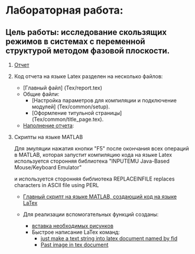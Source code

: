 # Лабораторная работа:

Цель работы: исследование скользящих режимов в системах с переменной
структурой методом фазовой плоскости.
---

1. [Отчет](Tex/report.pdf)
	
1. Код отчета на языке Latex разделен на несколько файлов:

	- [Главный файл] (Tex/report.tex)
	- Общие файли:
		+ [Настройка параметров для компиляции и 
			подключение модулей] (Tex/common/setup).
		+ [Оформление титульной страницы] (Tex/common/title_page.tex).
	- [Наполнение отчета](Tex/components/SYSTEMS_WITH_VARIABLE_STRUCTURE/):
		
1. Скрипты на языке MATLAB 
	
	Для эмуляции нажатия кнопки "F5" после окончания всех операций в MATLAB, которая запустит компиляцию кода на языке Latex используется сторонняя библиотека 
	"INPUTEMU   Java-Based Mouse/Keyboard Emulator"
	
	и используется сторонняя библиотека 
	REPLACEINFILE replaces characters in ASCII file using PERL
	
	+ [Главный скрипт на языке MATLAB, создающий код на языке LaTex](matlab/make_report.m)
	
	+ Для реализации вспомогательных функций созданы:
		- [вставка необходимых рисунков](matlab/past_figure.m)
		- Быстрое написание LaTex команд:
			+ [just make a text string into latex document named by fid](Latex_command/latex_tex.m)
			+ [Past image in tex document](Latex_command/tex_past_figure.m)
			
